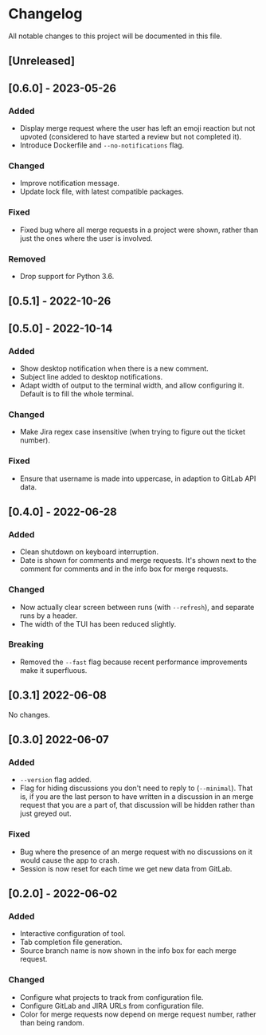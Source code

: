 # Changelog

All notable changes to this project will be documented in this file.

## [Unreleased]

## [0.6.0] - 2023-05-26

### Added

- Display merge request where the user has left an emoji reaction but not
  upvoted (considered to have started a review but not completed it).
- Introduce Dockerfile and `--no-notifications` flag.

### Changed

- Improve notification message.
- Update lock file, with latest compatible packages.

### Fixed

- Fixed bug where all merge requests in a project were shown, rather than just
  the ones where the user is involved.

### Removed

- Drop support for Python 3.6.

## [0.5.1] - 2022-10-26

## [0.5.0] - 2022-10-14

### Added

- Show desktop notification when there is a new comment.
- Subject line added to desktop notifications.
- Adapt width of output to the terminal width, and allow configuring it. Default
  is to fill the whole terminal.

### Changed

- Make Jira regex case insensitive (when trying to figure out the ticket
  number).

### Fixed

- Ensure that username is made into uppercase, in adaption to GitLab API data.

## [0.4.0] - 2022-06-28

### Added

- Clean shutdown on keyboard interruption.
- Date is shown for comments and merge requests. It's shown next to the comment
  for comments and in the info box for merge requests.

### Changed

- Now actually clear screen between runs (with `--refresh`), and separate
  runs by a header.
- The width of the TUI has been reduced slightly.

### Breaking

- Removed the `--fast` flag because recent performance improvements make it
  superfluous.

## [0.3.1] 2022-06-08

No changes.

## [0.3.0] 2022-06-07

### Added

- `--version` flag added.
- Flag for hiding discussions you don't need to reply to (`--minimal`).
  That is, if you are the last person to have written in a discussion
  in an merge request that you are a part of, that discussion will be hidden
  rather than just greyed out.

### Fixed

- Bug where the presence of an merge request with no discussions on it would
  cause the app to crash.
- Session is now reset for each time we get new data from GitLab.

## [0.2.0] - 2022-06-02

### Added

- Interactive configuration of tool.
- Tab completion file generation.
- Source branch name is now shown in the info box for each merge request.

### Changed

- Configure what projects to track from configuration file.
- Configure GitLab and JIRA URLs from configuration file.
- Color for merge requests now depend on merge request number, rather than
  being random.
